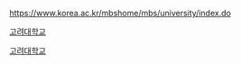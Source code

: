<https://www.korea.ac.kr/mbshome/mbs/university/index.do>

[고려대학교](https://www.korea.ac.kr/mbshome/mbs/university/index.do)

[고려대학교](https://www.korea.ac.kr/mbshome/mbs/university/index.do, "고려대학교 홈페이지")

